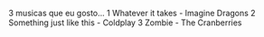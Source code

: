3 musicas que eu gosto...
1 Whatever it takes - Imagine Dragons
2 Something just like this - Coldplay
3 Zombie - The Cranberries
